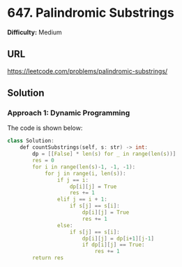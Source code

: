 # 647. Palindromic Substrings
**Difficulty:** Medium

## URL

https://leetcode.com/problems/palindromic-substrings/

## Solution

### Approach 1: Dynamic Programming

The code is shown below:

```c++
class Solution:
    def countSubstrings(self, s: str) -> int:
        dp = [[False] * len(s) for _ in range(len(s))]
        res = 0
        for i in range(len(s)-1, -1, -1):
            for j in range(i, len(s)):
                if j == i:
                    dp[i][j] = True
                    res += 1
                elif j == i + 1:
                    if s[j] == s[i]:
                        dp[i][j] = True
                        res += 1
                else:
                    if s[j] == s[i]:
                        dp[i][j] = dp[i+1][j-1]
                        if dp[i][j] == True:
                            res += 1
        return res
```

